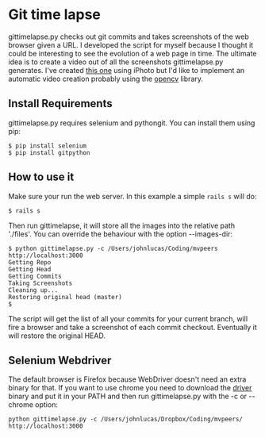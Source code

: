 Git time lapse
==============
gittimelapse.py checks out git commits and takes screenshots of the web browser given a URL.
I developed the script for myself because I thought it could be interesting to see the evolution of a web page in time.
The ultimate idea is to create a video out of all the screenshots gittimelapse.py generates. I've created <a href="https://www.dropbox.com/s/ktuiceg2yajtmld/video.mov">this one</a> using iPhoto but I'd like to implement an automatic video creation probably using the <a href="http://sourceforge.net/projects/opencvlibrary/">opencv</a> library.


Install Requirements
--------------------
gittimelapse.py requires selenium and pythongit. You can install them using pip:

    $ pip install selenium
    $ pip install gitpython

How to use it
-------------
Make sure your run the web server. In this example a simple `rails s` will do:

    $ rails s
    
Then run gittimelapse, it will store all the images into the relative path './files'. You can override the behaviour with the option --images-dir:

    $ python gittimelapse.py -c /Users/johnlucas/Coding/mvpeers http://localhost:3000 
    Getting Repo
    Getting Head
    Getting Commits
    Taking Screenshots
    Cleaning up...
    Restoring original head (master)
    $

The script will get the list of all your commits for your current branch, will fire a browser and take a screenshot of each commit checkout. Eventually it will restore the original HEAD.

Selenium Webdriver
------------------
The default browser is Firefox because WebDriver doesn't need an extra binary for that. If you want to use chrome you need to download the <a href="http://code.google.com/p/chromedriver/downloads/list">driver</a> binary and put it in your PATH and then run gittimelapse.py with the -c or --chrome option:

    python gittimelapse.py -c /Users/johnlucas/Dropbox/Coding/mvpeers/ http://localhost:3000